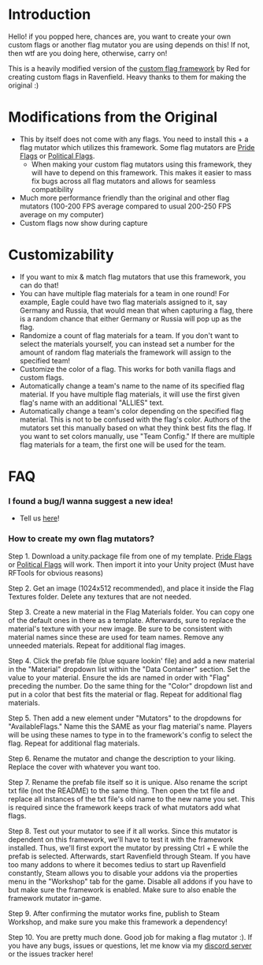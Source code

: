 # Introduction
Hello! if you popped here, chances are, you want to create your own custom flags or another flag mutator you are using depends on this! If not, then wtf are you doing here, otherwise, carry on!

This is a heavily modified version of the [custom flag framework](https://steamcommunity.com/sharedfiles/filedetails/?id=2797568530) by Red for creating custom flags in Ravenfield. Heavy thanks to them for making the original :)

# Modifications from the Original
- This by itself does not come with any flags. You need to install this + a flag mutator which utilizes this framework. Some flag mutators are [Pride Flags](https://steamcommunity.com/sharedfiles/filedetails/?id=3385314817) or [Political Flags](https://steamcommunity.com/sharedfiles/filedetails/?id=3385314194).
  - When making your custom flag mutators using this framework, they will have to depend on this framework. This makes it easier to mass fix bugs across all flag mutators and allows for seamless compatibility 
- Much more performance friendly than the original and other flag mutators (100-200 FPS average compared to usual 200-250 FPS average on my computer)
- Custom flags now show during capture

# Customizability
- If you want to mix & match flag mutators that use this framework, you can do that!
- You can have multiple flag materials for a team in one round! For example, Eagle could have two flag materials assigned to it, say Germany and Russia, that would mean that when capturing a flag, there is a random chance that either Germany or Russia will pop up as the flag.
- Randomize a count of flag materials for a team. If you don't want to select the materials yourself, you can instead set a number for the amount of random flag materials the framework will assign to the specified team!
- Customize the color of a flag. This works for both vanilla flags and custom flags.
- Automatically change a team's name to the name of its specified flag material. If you have multiple flag materials, it will use the first given flag's name with an additional "ALLIES" text.
- Automatically change a team's color depending on the specified flag material. This is not to be confused with the flag's color. Authors of the mutators set this manually based on what they think best fits the flag. If you want to set colors manually, use "Team Config." If there are multiple flag materials for a team, the first one will be used for the team. 

# FAQ
### I found a bug/I wanna suggest a new idea!

- Tell us [here](https://github.com/MianReplicate/Mian-Custom-Flags-Framework/issues)!

### How to create my own flag mutators?

Step 1. Download a unity.package file from one of my template. [Pride Flags](https://github.com/MianReplicate/Pride-Flags) or [Political Flags](https://github.com/MianReplicate/Political-Flags) will work. Then import it into your Unity project (Must have RFTools for obvious reasons)

Step 2. Get an image (1024x512 recommended), and place it inside the Flag Textures folder. Delete any textures that are not needed.

Step 3. Create a new material in the Flag Materials folder. You can copy one of the default ones in there as a template. Afterwards, sure to replace the material's texture with your new image. Be sure to be consistent with material names since these are used for team names. Remove any unneeded materials. Repeat for additional flag images.

Step 4. Click the prefab file (blue square lookin' file) and add a new material in the "Material" dropdown list within the "Data Container" section. Set the value to your material. Ensure the ids are named in order with "Flag" preceding the number. Do the same thing for the "Color" dropdown list and put in a color that best fits the material or flag. Repeat for additional flag materials.

Step 5. Then add a new element under "Mutators" to the dropdowns for "AvailableFlags." Name this the SAME as your flag material's name. Players will be using these names to type in to the framework's config to select the flag. Repeat for additional flag materials.

Step 6. Rename the mutator and change the description to your liking. Replace the cover with whatever you want too.

Step 7. Rename the prefab file itself so it is unique. Also rename the script txt file (not the README) to the same thing. Then open the txt file and replace all instances of the txt file's old name to the new name you set. This is required since the framework keeps track of what mutators add what flags.

Step 8. Test out your mutator to see if it all works. Since this mutator is dependent on this framework, we'll have to test it with the framework installed. Thus, we'll first export the mutator by pressing Ctrl + E while the prefab is selected. Afterwards, start Ravenfield through Steam. If you have too many addons to where it becomes tedius to start up Ravenfield constantly, Steam allows you to disable your addons via the properties menu in the "Workshop" tab for the game. Disable all addons if you have to but make sure the framework is enabled. Make sure to also enable the framework mutator in-game.

Step 9. After confirming the mutator works fine, publish to Steam Workshop, and make sure you make this framework a dependency!

Step 10. You are pretty much done. Good job for making a flag mutator :). If you have any bugs, issues or questions, let me know via my [discord server](https://discord.gg/2h3pkECbdn) or the issues tracker here!